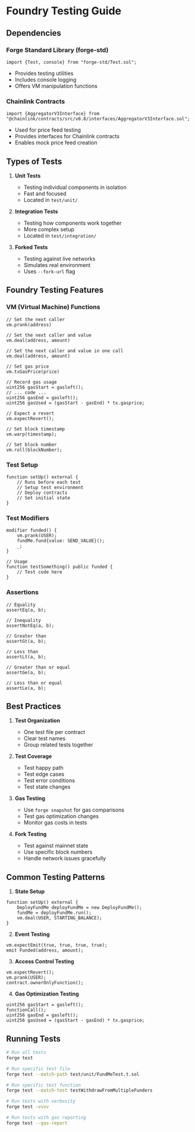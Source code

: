 # Foundry Testing Guide

## Dependencies

### Forge Standard Library (forge-std)

```solidity
import {Test, console} from "forge-std/Test.sol";
```

- Provides testing utilities
- Includes console logging
- Offers VM manipulation functions

### Chainlink Contracts

```solidity
import {AggregatorV3Interface} from "@chainlink/contracts/src/v0.8/interfaces/AggregatorV3Interface.sol";
```

- Used for price feed testing
- Provides interfaces for Chainlink contracts
- Enables mock price feed creation

## Types of Tests

1. **Unit Tests**

   - Testing individual components in isolation
   - Fast and focused
   - Located in `test/unit/`

2. **Integration Tests**

   - Testing how components work together
   - More complex setup
   - Located in `test/integration/`

3. **Forked Tests**
   - Testing against live networks
   - Simulates real environment
   - Uses `--fork-url` flag

## Foundry Testing Features

### VM (Virtual Machine) Functions

```solidity
// Set the next caller
vm.prank(address)

// Set the next caller and value
vm.deal(address, amount)

// Set the next caller and value in one call
vm.deal(address, amount)

// Set gas price
vm.txGasPrice(price)

// Record gas usage
uint256 gasStart = gasleft();
// ... code ...
uint256 gasEnd = gasleft();
uint256 gasUsed = (gasStart - gasEnd) * tx.gasprice;

// Expect a revert
vm.expectRevert();

// Set block timestamp
vm.warp(timestamp);

// Set block number
vm.roll(blockNumber);
```

### Test Setup

```solidity
function setUp() external {
    // Runs before each test
    // Setup test environment
    // Deploy contracts
    // Set initial state
}
```

### Test Modifiers

```solidity
modifier funded() {
    vm.prank(USER);
    fundMe.fund{value: SEND_VALUE}();
    _;
}

// Usage
function testSomething() public funded {
    // Test code here
}
```

### Assertions

```solidity
// Equality
assertEq(a, b);

// Inequality
assertNotEq(a, b);

// Greater than
assertGt(a, b);

// Less than
assertLt(a, b);

// Greater than or equal
assertGe(a, b);

// Less than or equal
assertLe(a, b);
```

## Best Practices

1. **Test Organization**

   - One test file per contract
   - Clear test names
   - Group related tests together

2. **Test Coverage**

   - Test happy path
   - Test edge cases
   - Test error conditions
   - Test state changes

3. **Gas Testing**

   - Use `forge snapshot` for gas comparisons
   - Test gas optimization changes
   - Monitor gas costs in tests

4. **Fork Testing**
   - Test against mainnet state
   - Use specific block numbers
   - Handle network issues gracefully

## Common Testing Patterns

1. **State Setup**

```solidity
function setUp() external {
    DeployFundMe deployFundMe = new DeployFundMe();
    fundMe = deployFundMe.run();
    vm.deal(USER, STARTING_BALANCE);
}
```

2. **Event Testing**

```solidity
vm.expectEmit(true, true, true, true);
emit Funded(address, amount);
```

3. **Access Control Testing**

```solidity
vm.expectRevert();
vm.prank(USER);
contract.ownerOnlyFunction();
```

4. **Gas Optimization Testing**

```solidity
uint256 gasStart = gasleft();
functionCall();
uint256 gasEnd = gasleft();
uint256 gasUsed = (gasStart - gasEnd) * tx.gasprice;
```

## Running Tests

```bash
# Run all tests
forge test

# Run specific test file
forge test --match-path test/unit/FundMeTest.t.sol

# Run specific test function
forge test --match-test testWithdrawFromMultipleFunders

# Run tests with verbosity
forge test -vvvv

# Run tests with gas reporting
forge test --gas-report
```
